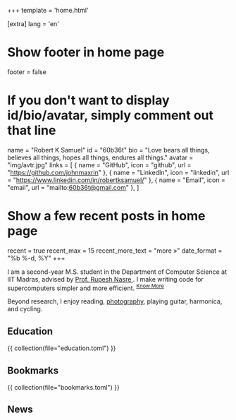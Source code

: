 +++
template = 'home.html'

[extra]
lang = 'en'

# Show footer in home page
footer = false

# If you don't want to display id/bio/avatar, simply comment out that line
name = "Robert K Samuel"
id = "60b36t"
bio = "Love bears all things, believes all things, hopes all things, endures all things."
avatar = "img/avtr.jpg"
links = [
    { name = "GitHub", icon = "github", url = "https://github.com/johnmaxrin" },
    { name = "LinkedIn", icon = "linkedin", url = "https://www.linkedin.com/in/robertksamuel/" },
    { name = "Email", icon = "email", url = "mailto:<60b36t@gmail.com>" },
]

# Show a few recent posts in home page
recent = true
recent_max = 15
recent_more_text = "more »"
date_format = "%b %-d, %Y"
+++

I am a second-year M.S. student in the Department of Computer Science at IIT Madras, advised by  <a href="https://www.cse.iitm.ac.in/~rupesh/">Prof. Rupesh Nasre </a>. I make writing code for supercomputers simpler and more efficient. <sup><a href="" >Know More</a> </sup>

Beyond research, I enjoy reading, <a href="https://unsplash.com/@60b36t">photography</a>, playing guitar, harmonica, and cycling.


## Education
{{ collection(file="education.toml") }}

## Bookmarks
{{ collection(file="bookmarks.toml") }}

## News